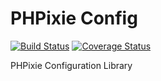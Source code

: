PHPixie Config
==========
[![Build Status](https://travis-ci.org/PHPixie/Config.svg?branch=master)](https://travis-ci.org/PHPixie/Config)
[![Coverage Status](https://coveralls.io/repos/PHPixie/Config/badge.png?branch=master)](https://coveralls.io/r/PHPixie/Config?branch=master)

PHPixie Configuration Library
